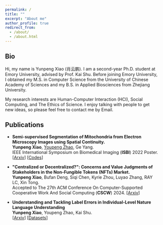 ```yaml
---
permalink: /
title: ""
excerpt: "About me"
author_profile: true
redirect_from: 
  - /about/
  - /about.html
---
```


## Bio
Hi, my name is Yunpeng Xiao (肖云鹏). I am a second-year Ph.D. student at Emory University, advised by Prof. Kai Shu. Before joining Emory University, I obtained my M.S. in Computer Science from the University of Chinese Academy of Sciences and my B.S. in Applied Biosciences from Zhejiang University.

My research interests are Human-Computer Interaction (HCI), Social Computing, and The Ethics of Science. I enjoy talking with people to get new ideas, so please feel free to contact me by Email.

## Publications
 
 * **Semi-supervised Segmentation of Mitochondria from Electron Microscopy Images using Spatial Continuity.**  
  **Yunpeng Xiao**, [Youpeng Zhao](https://kennethzhao24.github.io/), Ge Yang.  
  IEEE International Symposium on Biomedical Imaging (**ISBI**) 2022 Poster.
  \[[Arxiv](https://arxiv.org/abs/2206.02392)\] [[Codes](https://github.com/cbmi-group/MPP)]

 * **"Centralized or Decentralized?": Concerns and Value Judgments of Stakeholders in the Non-Fungible Tokens (NFTs) Market.**  
  **Yunpeng Xiao**, Bufan Deng, Siqi Chen, Kyrie Zhou, Luyao Zhang, RAY LC, Xin Tong.  
  Accepted to The 27th ACM Conference On Computer-Supported Cooperative Work And Social Computing (**CSCW**) 2024. \[[Arxiv](https://arxiv.org/abs/2311.10990)\]

 * **Understanding and Tackling Label Errors in Individual-Level Nature Language Understanding**  
  **Yunpeng Xiao**, Youpeng Zhao, Kai Shu.  
  \[[Arxiv](https://arxiv.org/abs/2502.13297)\] \[[Datasets](https://github.com/24yearsoldstudent/Individual-NLU)\]
